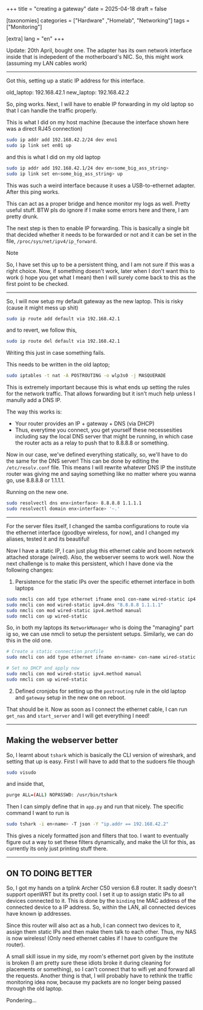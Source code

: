 +++
title = "creating a gateway"
date = 2025-04-18
draft = false

[taxonomies]
categories = ["Hardware" ,"Homelab", "Networking"]
tags = ["Monitoring"]

[extra]
lang = "en"
+++


Update: 20th April, bought one. The adapter has its own network interface inside that is indepedent of the motherboard's NIC. So, this might work (assuming my LAN cables work)

---

Got this, setting up a static IP address for this interface. 

old_laptop: 192.168.42.1
new_laptop: 192.168.42.2

So, ping works. Next, I will have to enable IP forwarding in my old laptop so that I can handle the traffic properly.

This is what I did on my host machine (because the interface shown here was a direct RJ45 connection)
```sh
sudo ip addr add 192.168.42.2/24 dev eno1
sudo ip link set en01 up
```

and this is what I did on my old laptop

```sh
sudo ip addr add 192.168.42.1/24 dev en<some_big_ass_string>
sudo ip link set en<some_big_ass_string> up
```

This was such a weird interface because it uses a USB-to-ethernet adapter. After this ping works.

This can act as a proper bridge and hence monitor my logs as well. Pretty useful stuff. BTW pls do ignore if I make some errors here and there, I am pretty drunk. 

The next step is then to enable IP forwarding. This is basically a single bit that decided whether it needs to be forwarded or not and it can be set in the file, `/proc/sys/net/ipv4/ip_forward`.

>[!NOTE]
> So, I have set this up to be a persistent thing, and I am not sure if this was a right choice. Now, if something doesn't work, later when I don't want this to work (i hope you get what I mean) then I will surely come back to this as the first point to be checked.

---


So, I will now setup my default gateway as the new laptop. This is risky (cause it might mess up shit)

```sh
sudo ip route add default via 192.168.42.1
``` 

and to revert, we follow this,

```sh
sudo ip route del default via 192.168.42.1
```

Writing this just in case something fails.

This needs to be written in the old laptop;
```sh
sudo iptables -t nat -A POSTROUTING -o wlp3s0 -j MASQUERADE
```

This is extremely important because this is what ends up setting the rules for the network traffic. That allows forwarding but it isn't much help unless I manully add a DNS IP.

The way this works is:

- Your router provides an IP + gateway + DNS (via DHCP)
- Thus, everytime you connect, you get yourself these necessesities including say the local DNS server that might be running, in which case the router acts as a relay to push that to 8.8.8.8 or something.

Now in our case, we've defined everything statically, so, we'll have to do the same for the DNS server! This can be done by editing the `/etc/resolv.conf` file. This means I will rewrite whatever DNS IP the institute router was giving me and saying something like no matter where you wanna go, use 8.8.8.8 or 1.1.1.1.

Running on the new one.

```sh
sudo resolvectl dns enx<interface> 8.8.8.8 1.1.1.1
sudo resolvectl domain enx<interface> '~.'
```

---

For the server files itself, I changed the samba configurations to route via the ethernet interface (goodbye wireless, for now), and I changed my aliases, tested it and its beautiful!

Now I have a static IP, I can just plug this ethernet cable and boom network attached storage (wired). Also, the webserver seems to work well. Now the next challenge is to make this persistent, which I have done via the following changes:

1. Persistence for the static IPs over the specific ethernet interface in both laptops

```sh
sudo nmcli con add type ethernet ifname eno1 con-name wired-static ip4 192.168.42.2/24 gw4 192.168.42.1
sudo nmcli con mod wired-static ipv4.dns "8.8.8.8 1.1.1.1"
sudo nmcli con mod wired-static ipv4.method manual
sudo nmcli con up wired-static
```

So, in both my laptops its `NetworkManager` who is doing the "managing" part ig so, we can use nmcli to setup the persistent setups. Similarly, we can do this in the old one.

```sh
# Create a static connection profile
sudo nmcli con add type ethernet ifname en<name> con-name wired-static ip4 192.168.42.1/24

# Set no DHCP and apply now
sudo nmcli con mod wired-static ipv4.method manual
sudo nmcli con up wired-static
```

2. Defined cronjobs for setting up the `postrouting` rule in the old laptop and `gateway` setup in the new one on reboot.

That should be it. Now as soon as I connect the ethernet cable, I can run `get_nas` and `start_server` and I will get everything I need!

---

## Making the webserver better

So, I learnt about `tshark` which is basically the CLI version of wireshark, and setting that up is easy. First I will have to add that to the sudoers file though

```sh
sudo visudo
```
and inside that,

```sh
purge ALL=(ALL) NOPASSWD: /usr/bin/tshark
```

Then I can simply define that in `app.py` and run that nicely. The specific command I want to run is

```sh
sudo tshark -i en<name> -T json -Y "ip.addr == 192.168.42.2"
```

This gives a nicely formatted json and filters that too. I want to eventually figure out a way to set these filters dynamically, and make the UI for this, as currently its only just printing stuff there.

---

## ON TO DOING BETTER

So, I got my hands on a tplink Archer C50 version 6.8 router. It sadly doesn't support openWRT but its pretty cool. I set it up to assign static IPs to all devices connected to it. This is done by the `binding` tne MAC address of the connected device to a IP address. So, within the LAN, all connected devices have known ip addresses.

Since this router will also act as a hub, I can connect two devices to it, assign them static IPs and then make them talk to each other. Thus, my NAS is now wireless! (Only need ethernet cables if I have to configure the router).

A small skill issue in my side, my room's ethernet port given by the institute is broken (I am pretty sure these idiots broke it during cleaning for placements or something), so I can't connect that to wifi yet and forward all the requests. Another thing is that, I will probably have to rethink the traffic monitoring idea now, because my packets are no longer being passed through the old laptop.

Pondering...